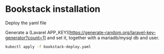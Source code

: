 # Bookstack installation

Deploy the yaml file

Generate a (Lavarel APP_KEY)[https://generate-random.org/laravel-key-generator?count=1] and set it, together with a mariadb/mysql db and user.

```bash
kubectl apply -f bookstack-deploy.yaml
```
